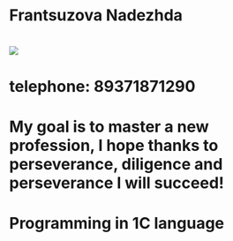 # **Frantsuzova Nadezhda**
# ![](https://user-images.githubusercontent.com/105450665/172068649-9b77c3b1-4763-4f90-8de4-6db708d2f125.jpg)
# telephone: 89371871290
# My goal is to master a new profession, I hope thanks to perseverance, diligence and perseverance I will succeed! 
# Programming in 1C language